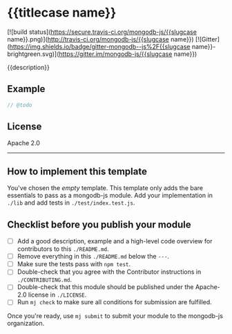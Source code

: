# {{titlecase name}}

[![build status](https://secure.travis-ci.org/mongodb-js/{{slugcase name}}.png)](http://travis-ci.org/mongodb-js/{{slugcase name}})
[![Gitter](https://img.shields.io/badge/gitter-mongodb--js%2F{{slugcase name}}-brightgreen.svg)](https://gitter.im/mongodb-js/{{slugcase name}})

{{description}}

## Example

```javascript
// @todo
```

## License

Apache 2.0


----

## How to implement this template

You've chosen the _empty_ template. This template only adds the bare essentials to pass as a mongodb-js module. Add your implementation in `./lib` and add tests in `./test/index.test.js`.

## Checklist before you publish your module

- [ ] Add a good description, example and a high-level code overview for contributors to this `./README.md`.
- [ ] Remove everything in this `./README.md` below the `---`.
- [ ] Make sure the tests pass with `npm test`.
- [ ] Double-check that you agree with the Contributor instructions in `./CONTRIBUTING.md`.
- [ ] Double-check that this module should be published under the Apache-2.0 license in `./LICENSE`.
- [ ] Run `mj check` to make sure all conditions for submission are fulfilled.

Once you're ready, use `mj submit` to submit your module to the mongodb-js organization. 
